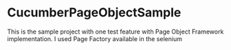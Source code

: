 # CucumberPageObjectSample

This is the sample project with one test feature with Page Object Framework implementation.
I used Page Factory available in the selenium
